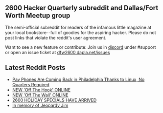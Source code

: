 ## 2600 Hacker Quarterly subreddit and Dallas/Fort Worth Meetup group
The semi-official subreddit for readers of the infamous little magazine at your local bookstore--full of goodies for the aspiring hacker. Please do not post links that violate the reddit's user agreement.

Want to see a new feature or contribute: 
Join us in [discord](https://dfw2600.dapla.net/chat) under #support or open an issue ticket at [dfw2600.dapla.net/issues](https://dfw2600.dapla.net/issues)

## Latest Reddit Posts
<!-- BLOG-POST-LIST:START -->
- [Pay Phones Are Coming Back in Philadelphia Thanks to Linux, No Quarters Required](https://www.reddit.com/r/2600/comments/z9rrkz/pay_phones_are_coming_back_in_philadelphia_thanks/)
- [NEW 'Off The Hook' ONLINE](https://2600.com/hook/30-11-2022)
- [NEW 'Off The Wall' ONLINE](https://2600.com/wall/29-11-2022)
- [2600 HOLIDAY SPECIALS HAVE ARRIVED](https://2600.com/content/2600-holiday-specials-have-arrived)
- [In memory of Jeopardy Jim](https://www.reddit.com/r/2600/comments/z51k91/in_memory_of_jeopardy_jim/)
<!-- BLOG-POST-LIST:END -->
